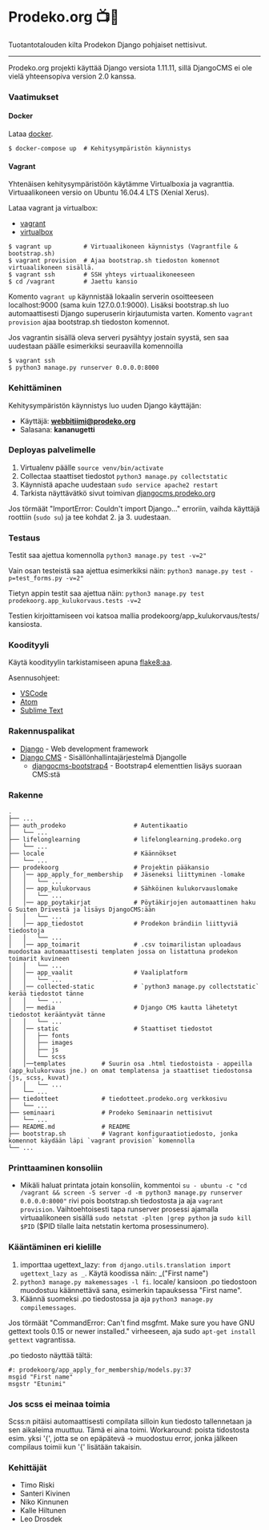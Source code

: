 # Prodeko.org :tv::rainbow:

Tuotantotalouden kilta Prodekon Django pohjaiset nettisivut.

---

Prodeko.org projekti käyttää Django versiota 1.11.11, sillä DjangoCMS ei ole vielä yhteensopiva version 2.0 kanssa.

### Vaatimukset

#### Docker

Lataa [docker](https://docs.docker.com/install/).

```
$ docker-compose up  # Kehitysympäristön käynnistys
```

#### Vagrant 
Yhtenäisen kehitysympäristöön käytämme Virtualboxia ja vagranttia. Virtuaalikoneen versio on Ubuntu 16.04.4 LTS (Xenial Xerus).

Lataa vagrant ja virtualbox:
- [vagrant](https://www.vagrantup.com/downloads.html)
- [virtualbox](https://www.virtualbox.org/wiki/Downloads)

```
$ vagrant up         # Virtuaalikoneen käynnistys (Vagrantfile & bootstrap.sh)
$ vagrant provision  # Ajaa bootstrap.sh tiedoston komennot virtuaalikoneen sisällä.
$ vagrant ssh        # SSH yhteys virtuaalikoneeseen
$ cd /vagrant        # Jaettu kansio
```

Komento `vagrant up` käynnistää lokaalin serverin osoitteeseen localhost:9000 (sama kuin 127.0.0.1:9000). Lisäksi bootstrap.sh luo automaattisesti Django superuserin kirjautumista varten. Komento `vagrant provision` ajaa bootstrap.sh tiedoston komennot. 

Jos vagrantin sisällä oleva serveri pysähtyy jostain syystä, sen saa uudestaan päälle esimerkiksi seuraavilla komennoilla

```
$ vagrant ssh
$ python3 manage.py runserver 0.0.0.0:8000
```

### Kehittäminen

Kehitysympäristön käynnistys luo uuden Django käyttäjän:

- Käyttäjä: **webbitiimi@prodeko.org**
- Salasana: **kananugetti**

### Deployas palvelimelle

1. Virtualenv päälle `source venv/bin/activate`
2. Collectaa staattiset tiedostot `python3 manage.py collectstatic`
3. Käynnistä apache uudestaan `sudo service apache2 restart`
4. Tarkista näyttävätkö sivut toimivan [djangocms.prodeko.org](https://djangocms.prodeko.org)

Jos törmäät "ImportError: Couldn't import Django..." erroriin, vaihda käyttäjä roottiin (`sudo su`) ja tee kohdat 2. ja 3. uudestaan.

### Testaus

Testit saa ajettua komennolla `python3 manage.py test -v=2"`

Vain osan testeistä saa ajettua esimerkiksi näin: `python3 manage.py test -p=test_forms.py -v=2"`

Tietyn appin testit saa ajettua näin: `python3 manage.py test prodekoorg.app_kulukorvaus.tests -v=2`

Testien kirjoittamiseen voi katsoa mallia prodekoorg/app_kulukorvaus/tests/ kansiosta.

### Koodityyli

Käytä koodityylin tarkistamiseen apuna [flake8:aa](http://flake8.pycqa.org/en/latest/index.html). 

Asennusohjeet:
- [VSCode](https://code.visualstudio.com/docs/python/linting#_flake8)
- [Atom](https://atom.io/packages/linter-flake8)
- [Sublime Text](https://packagecontrol.io/packages/SublimeLinter-flake8)

### Rakennuspalikat

* [Django](https://reactjs.org/) - Web development framework
* [Django CMS](https://www.django-cms.org/en/) - Sisällönhallintajärjestelmä Djangolle
  * [djangocms-bootstrap4](https://github.com/divio/djangocms-bootstrap4) - Bootstrap4 elementtien lisäys suoraan CMS:stä

### Rakenne
    .
    ├── ...
    ├── auth_prodeko                   # Autentikaatio
    │   └── ...  
    ├── lifelonglearning               # lifelonglearning.prodeko.org
    │   └── ...  
    ├── locale                         # Käännökset
    │   └── ...  
    ├── prodekoorg                     # Projektin pääkansio
    │   │── app_apply_for_membership   # Jäseneksi liittyminen -lomake
    │   │   └── ...  
    │   │── app_kulukorvaus            # Sähköinen kulukorvauslomake
    │   │   └── ...  
    │   │── app_poytakirjat            # Pöytäkirjojen automaattinen haku G Suiten Drivestä ja lisäys DjangoCMS:ään
    │   │   └── ...  
    │   │── app_tiedostot              # Prodekon brändiin liittyviä tiedostoja
    │   │   └── ...  
    │   │── app_toimarit               # .csv toimarilistan uploadaus muodostaa automaattisesti templaten jossa on listattuna prodekon toimarit kuvineen
    │   │   └── ...  
    │   │── app_vaalit                 # Vaaliplatform
    │   │   └── ...  
    │   │── collected-static           # `python3 manage.py collectstatic` kerää tiedostot tänne
    │   │   └── ...  
    │   │── media                      # Django CMS kautta lähetetyt tiedostot kerääntyvät tänne
    │   │   └── ...  
    │   │── static                     # Staattiset tiedostot
    │   │   ├── fonts
    │   │   ├── images
    │   │   ├── js
    │   │   └── scss
    │   │──templates          # Suurin osa .html tiedostoista - appeilla (app_kulukorvaus jne.) on omat templatensa ja staattiset tiedostonsa (js, scss, kuvat)
    │   │   └── ...  
    │   └── ...  
    ├── tiedotteet            # tiedotteet.prodeko.org verkkosivu
    │   └── ...  
    ├── seminaari             # Prodeko Seminaarin nettisivut
    │   └── ...  
    ├── README.md             # README
    ├── bootstrap.sh          # Vagrant konfiguraatiotiedosto, jonka komennot käydään läpi `vagrant provision` komennolla
    └── ...

### Printtaaminen konsoliin
- Mikäli haluat printata jotain konsoliin, kommentoi `su - ubuntu -c "cd /vagrant && screen -S server -d -m python3 manage.py runserver 0.0.0.0:8000"` rivi pois bootstrap.sh tiedostosta ja aja `vagrant provision`. Vaihtoehtoisesti tapa runserver prosessi ajamalla virtuaalikoneen sisällä `sudo netstat -plten |grep python` ja `sudo kill $PID` ($PID tilalle laita netstatin kertoma prosessinumero).

### Kääntäminen eri kielille
1. importtaa ugettext_lazy: `from django.utils.translation import ugettext_lazy as _`. Käytä koodissa näin: _("First name")
2. `python3 manage.py makemessages -l fi`. locale/ kansioon .po tiedostoon muodostuu käännettävä sana, esimerkin tapauksessa "First name".
3. Käännä suomeksi .po tiedostossa ja aja `python3 manage.py compilemessages`. 

Jos törmäät "CommandError: Can't find msgfmt. Make sure you have GNU gettext tools 0.15 or newer installed." virheeseen, aja sudo `apt-get install gettext` vagrantissa.

.po tiedosto näyttää tältä: 

```
#: prodekoorg/app_apply_for_membership/models.py:37
msgid "First name"
msgstr "Etunimi"
```
### Jos scss ei meinaa toimia
Scss:n pitäisi automaattisesti compilata silloin kun tiedosto tallennetaan ja sen aikaleima muuttuu. Tämä ei aina toimi. Workaround: poista tidostosta esim. yksi '{', jotta se on epäpätevä -> muodostuu error, jonka jälkeen compilaus toimii kun '{' lisätään takaisin.

### Kehittäjät

* Timo Riski
* Santeri Kivinen
* Niko Kinnunen
* Kalle Hiltunen
* Leo Drosdek
